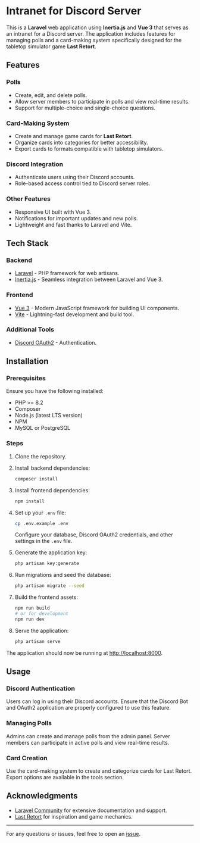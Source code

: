 # Intranet for Discord Server

This is a **Laravel** web application using **Inertia.js** and **Vue 3** that serves as an intranet for a Discord server. The application includes features for managing polls and a card-making system specifically designed for the tabletop simulator game **Last Retort**.

## Features

### Polls
- Create, edit, and delete polls.
- Allow server members to participate in polls and view real-time results.
- Support for multiple-choice and single-choice questions.

### Card-Making System
- Create and manage game cards for **Last Retort**.
- Organize cards into categories for better accessibility.
- Export cards to formats compatible with tabletop simulators.

### Discord Integration
- Authenticate users using their Discord accounts.
- Role-based access control tied to Discord server roles.

### Other Features
- Responsive UI built with Vue 3.
- Notifications for important updates and new polls.
- Lightweight and fast thanks to Laravel and Vite.

## Tech Stack

### Backend
- [Laravel](https://laravel.com/) - PHP framework for web artisans.
- [Inertia.js](https://inertiajs.com/) - Seamless integration between Laravel and Vue 3.

### Frontend
- [Vue 3](https://vuejs.org/) - Modern JavaScript framework for building UI components.
- [Vite](https://vitejs.dev/) - Lightning-fast development and build tool.

### Additional Tools
- [Discord OAuth2](https://discord.com/developers/docs/topics/oauth2) - Authentication.

## Installation

### Prerequisites
Ensure you have the following installed:
- PHP >= 8.2
- Composer
- Node.js (latest LTS version)
- NPM
- MySQL or PostgreSQL

### Steps
1. Clone the repository.


2. Install backend dependencies:
   ```bash
   composer install
   ```

3. Install frontend dependencies:
   ```bash
   npm install
   ```

4. Set up your `.env` file:
   ```bash
   cp .env.example .env
   ```
   Configure your database, Discord OAuth2 credentials, and other settings in the `.env` file.

5. Generate the application key:
   ```bash
   php artisan key:generate
   ```

6. Run migrations and seed the database:
   ```bash
   php artisan migrate --seed
   ```

7. Build the frontend assets:
   ```bash
   npm run build
   # or for development
   npm run dev
   ```

8. Serve the application:
   ```bash
   php artisan serve
   ```

The application should now be running at [http://localhost:8000](http://localhost:8000).

## Usage

### Discord Authentication
Users can log in using their Discord accounts. Ensure that the Discord Bot and OAuth2 application are properly configured to use this feature.

### Managing Polls
Admins can create and manage polls from the admin panel. Server members can participate in active polls and view real-time results.

### Card Creation
Use the card-making system to create and categorize cards for Last Retort. Export options are available in the tools section.

## Acknowledgments
- [Laravel Community](https://laravel.com/) for extensive documentation and support.
- [Last Retort](https://example.com) for inspiration and game mechanics.

---
For any questions or issues, feel free to open an [issue](https://github.com/your-username/discord-intranet/issues).
